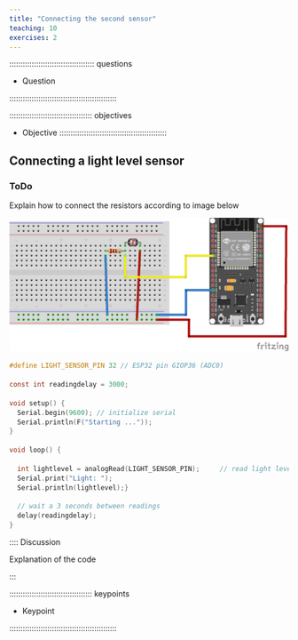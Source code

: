 ```yaml
---
title: "Connecting the second sensor"
teaching: 10
exercises: 2
---
```


:::::::::::::::::::::::::::::::::::::: questions 

- Question

::::::::::::::::::::::::::::::::::::::::::::::::

::::::::::::::::::::::::::::::::::::: objectives

- Objective
::::::::::::::::::::::::::::::::::::::::::::::::

## Connecting a light level sensor

### ToDo

Explain how to connect the resistors according to image below

![Light Level with a Light Dependent Resistor (LDR)](fig/LDR.png)

```c
#define LIGHT_SENSOR_PIN 32 // ESP32 pin GIOP36 (ADC0)

const int readingdelay = 3000;

void setup() {
  Serial.begin(9600); // initialize serial
  Serial.println(F("Starting ..."));
}

void loop() {

  int lightlevel = analogRead(LIGHT_SENSOR_PIN);     // read light level
  Serial.print("Light: ");
  Serial.println(lightlevel);}

  // wait a 3 seconds between readings
  delay(readingdelay);
}

```

:::: Discussion

Explanation of the code

:::



::::::::::::::::::::::::::::::::::::: keypoints 

- Keypoint

::::::::::::::::::::::::::::::::::::::::::::::::

[r-markdown]: https://rmarkdown.rstudio.com/
